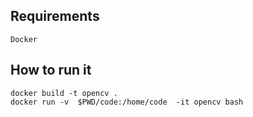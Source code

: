 ## Requirements
```
Docker
```

## How to run it

```
docker build -t opencv .
docker run -v  $PWD/code:/home/code  -it opencv bash
```
